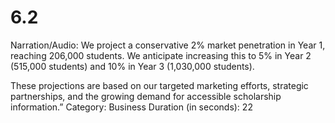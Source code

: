 # 6.2

Narration/Audio: We project a conservative 2% market penetration in Year 1, reaching 206,000 students. We anticipate increasing this to 5% in Year 2 (515,000 students) and 10% in Year 3 (1,030,000 students). 

These projections are based on our targeted marketing efforts, strategic partnerships, and the growing demand for accessible scholarship information.”
Category: Business
Duration (in seconds): 22